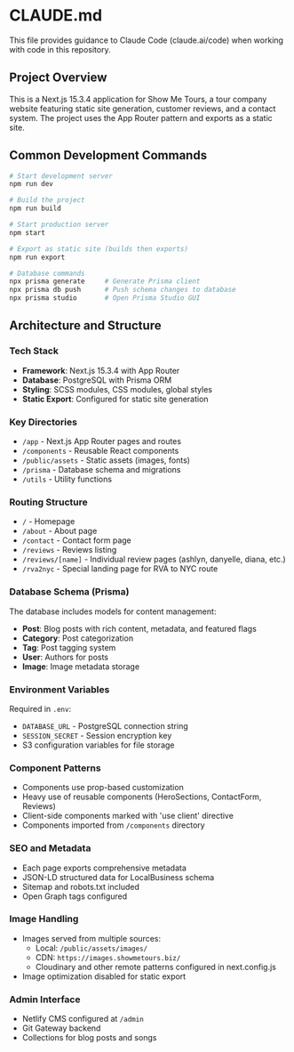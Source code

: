# CLAUDE.md

This file provides guidance to Claude Code (claude.ai/code) when working with code in this repository.

## Project Overview

This is a Next.js 15.3.4 application for Show Me Tours, a tour company website featuring static site generation, customer reviews, and a contact system. The project uses the App Router pattern and exports as a static site.

## Common Development Commands

```bash
# Start development server
npm run dev

# Build the project
npm run build

# Start production server
npm start

# Export as static site (builds then exports)
npm run export

# Database commands
npx prisma generate     # Generate Prisma client
npx prisma db push      # Push schema changes to database
npx prisma studio       # Open Prisma Studio GUI
```

## Architecture and Structure

### Tech Stack
- **Framework**: Next.js 15.3.4 with App Router
- **Database**: PostgreSQL with Prisma ORM
- **Styling**: SCSS modules, CSS modules, global styles
- **Static Export**: Configured for static site generation

### Key Directories
- `/app` - Next.js App Router pages and routes
- `/components` - Reusable React components
- `/public/assets` - Static assets (images, fonts)
- `/prisma` - Database schema and migrations
- `/utils` - Utility functions

### Routing Structure
- `/` - Homepage
- `/about` - About page
- `/contact` - Contact form page
- `/reviews` - Reviews listing
- `/reviews/[name]` - Individual review pages (ashlyn, danyelle, diana, etc.)
- `/rva2nyc` - Special landing page for RVA to NYC route

### Database Schema (Prisma)
The database includes models for content management:
- **Post**: Blog posts with rich content, metadata, and featured flags
- **Category**: Post categorization
- **Tag**: Post tagging system
- **User**: Authors for posts
- **Image**: Image metadata storage

### Environment Variables
Required in `.env`:
- `DATABASE_URL` - PostgreSQL connection string
- `SESSION_SECRET` - Session encryption key
- S3 configuration variables for file storage

### Component Patterns
- Components use prop-based customization
- Heavy use of reusable components (HeroSections, ContactForm, Reviews)
- Client-side components marked with 'use client' directive
- Components imported from `/components` directory

### SEO and Metadata
- Each page exports comprehensive metadata
- JSON-LD structured data for LocalBusiness schema
- Sitemap and robots.txt included
- Open Graph tags configured

### Image Handling
- Images served from multiple sources:
  - Local: `/public/assets/images/`
  - CDN: `https://images.showmetours.biz/`
  - Cloudinary and other remote patterns configured in next.config.js
- Image optimization disabled for static export

### Admin Interface
- Netlify CMS configured at `/admin`
- Git Gateway backend
- Collections for blog posts and songs